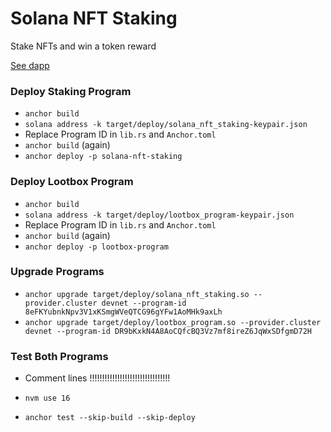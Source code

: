 # Solana NFT Staking

Stake NFTs and win a token reward

[See dapp](https://github.com/KevinFiorentino/pink-floyd-nft-collection)

### Deploy Staking Program

- `anchor build`
- `solana address -k target/deploy/solana_nft_staking-keypair.json`
- Replace Program ID in `lib.rs` and `Anchor.toml`
- `anchor build` (again)
- `anchor deploy -p solana-nft-staking`

### Deploy Lootbox Program

- `anchor build`
- `solana address -k target/deploy/lootbox_program-keypair.json`
- Replace Program ID in `lib.rs` and `Anchor.toml`
- `anchor build` (again)
- `anchor deploy -p lootbox-program`

### Upgrade Programs

- `anchor upgrade target/deploy/solana_nft_staking.so --provider.cluster devnet --program-id 8eFKYubnkNpv3V1xKSmgWVeQTCG96gYFw1AoMHk9axLh`
- `anchor upgrade target/deploy/lootbox_program.so --provider.cluster devnet --program-id DR9bKxkN4A8AoCQfcBQ3Vz7mf8ireZ6JqWxSDfgmD72H`

### Test Both Programs


- Comment lines !!!!!!!!!!!!!!!!!!!!!!!!!!!!!!!!


- `nvm use 16`
- `anchor test --skip-build --skip-deploy`
